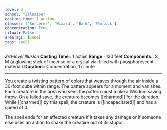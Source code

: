 ```yaml
---
level: 3
school: "Illusion"
casting_time: 1 action
classes: ['Sorcerer', 'Wizard', 'Bard', 'Warlock']
concentration: True
ritual: False
areaTags: [cube]
tags: spell
---
```


_3rd-level Illusion_
**Casting Time**:: 1 action
**Range**:: 120 feet
**Components**:: S, M (a glowing stick of incense or a crystal vial filled with phosphorescent material)
**Duration**:: Concentration, 1 minute

---

You create a twisting pattern of colors that weaves through the air inside a 30-foot cube within range. The pattern appears for a moment and vanishes. Each creature in the area who sees the pattern must make a Wisdom saving throw. On a failed save, the creature becomes [[charmed]] for the duration. While [[charmed]] by this spell, the creature is [[incapacitated]] and has a speed of 0.

The spell ends for an affected creature if it takes any damage or if someone else uses an action to shake the creature out of its stupor.



